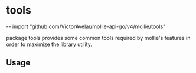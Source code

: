 # tools

--
    import "github.com/VictorAvelar/mollie-api-go/v4/mollie/tools"

package tools provides some common tools required by mollie's features in order
to maximize the library utility.

## Usage
